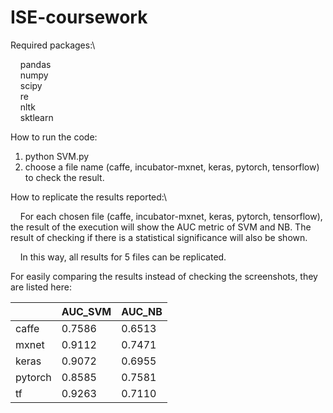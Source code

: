 # ISE-coursework
Required packages:\

&nbsp;&nbsp;&nbsp;&nbsp;pandas\
&nbsp;&nbsp;&nbsp;&nbsp;numpy\
&nbsp;&nbsp;&nbsp;&nbsp;scipy\
&nbsp;&nbsp;&nbsp;&nbsp;re\
&nbsp;&nbsp;&nbsp;&nbsp;nltk\
&nbsp;&nbsp;&nbsp;&nbsp;sktlearn

How to run the code:

  1. python SVM.py
  2. choose a file name (caffe, incubator-mxnet, keras, pytorch, tensorflow) to check the result.

How to replicate the results reported:\

&nbsp;&nbsp;&nbsp;&nbsp;For each chosen file (caffe, incubator-mxnet, keras, pytorch, tensorflow), the result of the
  execution will show the AUC metric of SVM and NB. The result of checking if there is a
  statistical significance will also be shown.
  
&nbsp;&nbsp;&nbsp;&nbsp;In this way, all results for 5 files can be replicated.

  For easily comparing the results instead of checking the screenshots, they are listed here:

|         | AUC_SVM | AUC_NB |
|---------|---------|--------|
|  caffe  | 0.7586  | 0.6513 |
|  mxnet  | 0.9112  | 0.7471 |
|  keras  | 0.9072  | 0.6955 |
| pytorch | 0.8585  | 0.7581 |
|    tf   | 0.9263  | 0.7110 |
